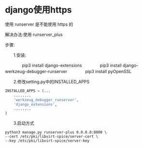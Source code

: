 # django使用https

使用 runserver 是不能使用 https 的

解决办法:使用 runserver_plus

步骤:

　　1.安装:

　　　　pip3 install django-extensions 
　　　　pip3 install django-werkzeug-debugger-runserver 
　　　　pip3 install pyOpenSSL

　　2.修改setting.py中的INSTALLED_APPS

```python
INSTALLED_APPS = (...
    ........
    'werkzeug_debugger_runserver',
    'django_extensions',
    ........
)
```

　　3.启动方式

```shell
python3 manage.py runserver-plus 0.0.0.0:8000 \
--cert /etc/pki/libvirt-spice/server-cert \
--key /etc/pki/libvirt-spice/server-key
```
